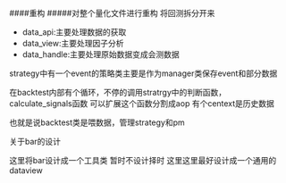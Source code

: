 ####重构
#####对整个量化文件进行重构
将回测拆分开来
- data_api:主要处理数据的获取
- data_view:主要处理因子分析
- data_handle:主要处理原始数据变成会测数据


strategy中有一个event的策略类主要是作为manager类保存event和部分数据



在backtest内部有个循环，不停的调用stratrgy中的判断函数，
calculate_signals函数
可以扩展这个函数分割成aop
有个centext是历史数据

也就是说backtest类是喂数据，管理strategy和pm

关于bar的设计

这里将bar设计成一个工具类
暂时不设计择时
这里这里最好设计成一个通用的dataview
